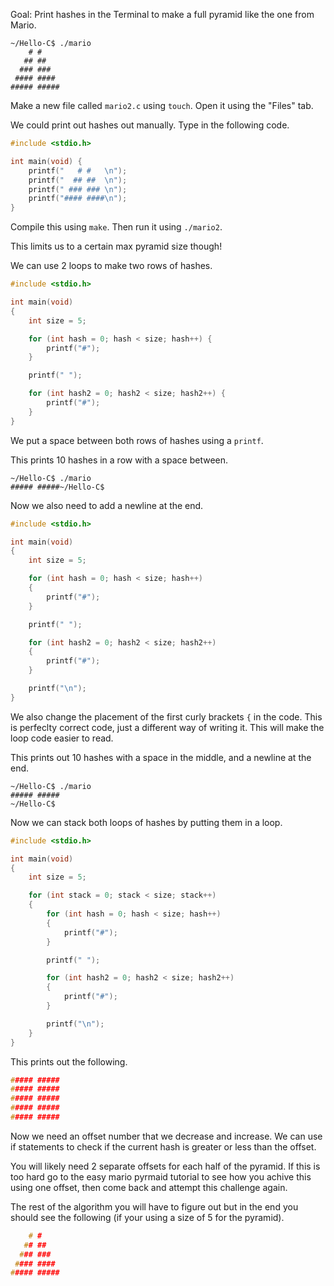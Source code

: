 
Goal: Print hashes in the Terminal to make a full pyramid like the one from Mario.

```
~/Hello-C$ ./mario
    # #
   ## ##
  ### ###
 #### ####
##### #####
```

Make a new file called `mario2.c` using `touch`. Open it using the "Files" tab.

We could print out hashes out manually. Type in the following code.

```c
#include <stdio.h>

int main(void) {
	printf("   # #   \n");
	printf("  ## ##  \n");
	printf(" ### ### \n");
	printf("#### ####\n");
}
```

Compile this using `make`. Then run it using `./mario2`.

This limits us to a certain max pyramid size though!

We can use 2 loops to make two rows of hashes.

```c
#include <stdio.h>

int main(void)
{
	int size = 5;

	for (int hash = 0; hash < size; hash++) {
        printf("#");
    }

	printf(" ");

	for (int hash2 = 0; hash2 < size; hash2++) {
        printf("#");
    }
}
```

We put a space between both rows of hashes using a `printf`.

This prints 10 hashes in a row with a space between.

```
~/Hello-C$ ./mario
##### #####~/Hello-C$
```

Now we also need to add a newline at the end.

```c
#include <stdio.h>

int main(void)
{
	int size = 5;

	for (int hash = 0; hash < size; hash++)
    {
        printf("#");
    }

	printf(" ");

	for (int hash2 = 0; hash2 < size; hash2++)
    {
        printf("#");
    }

	printf("\n");
}
```

We also change the placement of the first curly brackets `{` in the code. This is perfeclty correct code, just a different way of writing it. This will make the loop code easier to read.

This prints out 10 hashes with a space in the middle, and a newline at the end.

```
~/Hello-C$ ./mario
##### #####
~/Hello-C$ 
```

Now we can stack both loops of hashes by putting them in a loop.

```c
#include <stdio.h>

int main(void)
{
	int size = 5;

	for (int stack = 0; stack < size; stack++)
	{
		for (int hash = 0; hash < size; hash++)
		{
			printf("#");
		}

		printf(" ");

		for (int hash2 = 0; hash2 < size; hash2++)
		{
			printf("#");
		}

		printf("\n");
	}
}
```

This prints out the following.

```c
##### #####
##### #####
##### #####
##### #####
##### #####
```

Now we need an offset number that we decrease and increase. We can use if statements to check if the current hash is greater or less than the offset. 

You will likely need 2 separate offsets for each half of the pyramid. If this is too hard go to the easy mario pyrmaid tutorial to see how you achive this using one offset, then come back and attempt this challenge again.

The rest of the algorithm you will have to figure out but in the end you should see the following (if your using a size of 5 for the pyramid).

```c
    # #    
   ## ##
  ### ###
 #### ####
##### #####
```